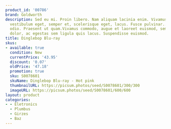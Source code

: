 ```yaml
---
product_id: '00786'
brand: Goldworth
description: Sed eu mi. Proin libero. Nam aliquam lacinia enim. Vivamus nulla elit,
  vestibulum eget, semper et, scelerisque eget, lacus. Fusce pulvinar.. Suspendisse
  odio. Praesent ut quam.Vivamus commodo, augue et laoreet euismod, sem sapien tempor
  dolor, ac egestas sem ligula quis lacus. Suspendisse euismod.
title: Dinglebop Blu-ray
skus:
- available: true
  condition: New
  currentPrice: '43.95'
  discount: '0.07'
  oldPrice: '47.18'
  promotion: true
  sku: S0078601
  skuName: Dinglebop Blu-ray - Hot pink
  thumbnailURL: https://picsum.photos/seed/S0078601/300/300
  imageURL: https://picsum.photos/seed/S0078601/600/600
layout: product
categories:
- - Eletronics
  - Plumbus
  - Girzes
  - Baz
---
```

